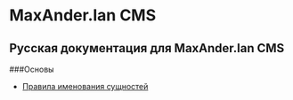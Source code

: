 # MaxAnder.lan CMS
## Русская документация для MaxAnder.lan CMS
###Основы
* [Правила именования сущностей](entity_naming_rules.md)
